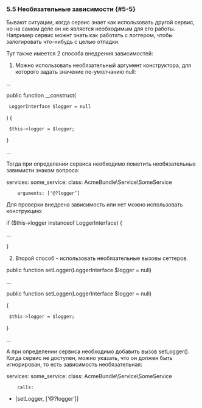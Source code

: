 ### 5.5 Необязательные зависимости {#5-5}

Бывают ситуации, когда сервис знает как использовать другой сервис, но на самом деле он не является необходимым для его работы. Например сервис можнт знать как работать с логгером, чтобы залогировать что-нибудь с целью отладки.

Тут также имеется 2 способа внедрения зависимостей:

1.  Можно использовать необязательный аргумент конструктора, для которого задать значение по-умолчанию null:

...

 public function __construct(

     LoggerInterface $logger = null

 ) {

     $this->logger = $logger;

 }

...

Тогда при определении сервиса необходимо пометить необязательные завимисти знаком вопроса:

services:   some_service:        class:  AcmeBundle\Service\SomeService

        arguments: ['@?logger’]

Для проверки внедрена зависимость или нет можно использовать конструкцию:

if ($this->logger instanceof LoggerInterface) {

...

}

2) Второй способ - использовать необязательные вызовы сеттеров.

public function setLogger(LoggerInterface $logger = null)

...

public function setLogger(LoggerInterface $logger = null)

 {

     $this->logger = $logger;

 }

...

А при определении сервиса необходимо добавить вызов setLogger(). Когда сервис не доступен, можно указать, что он должен быть игнорирован, то есть зависимость необязательная:

services:   some_service:        class:  AcmeBundle\Service\SomeService

        calls:

- [setLogger, ['@?logger’]]